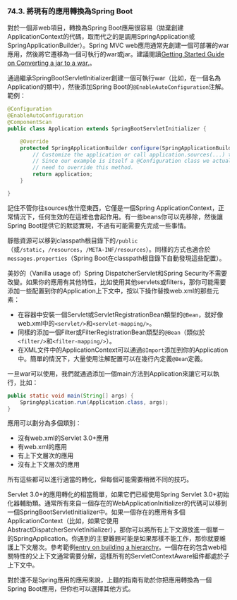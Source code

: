 ### 74.3. 將現有的應用轉換為Spring Boot

對於一個非web項目，轉換為Spring Boot應用很容易（拋棄創建ApplicationContext的代碼，取而代之的是調用SpringApplication或SpringApplicationBuilder）。Spring MVC web應用通常先創建一個可部署的war應用，然後將它遷移為一個可執行的war或jar。建議閱讀[Getting Started Guide on Converting a jar to a war.](http://spring.io/guides/gs/convert-jar-to-war/)。

通過繼承SpringBootServletInitializer創建一個可執行war（比如，在一個名為Application的類中），然後添加Spring Boot的`@EnableAutoConfiguration`注解。範例：
```java
@Configuration
@EnableAutoConfiguration
@ComponentScan
public class Application extends SpringBootServletInitializer {

    @Override
    protected SpringApplicationBuilder configure(SpringApplicationBuilder application) {
        // Customize the application or call application.sources(...) to add sources
        // Since our example is itself a @Configuration class we actually don't
        // need to override this method.
        return application;
    }

}
```
記住不管你往sources放什麼東西，它僅是一個Spring ApplicationContext，正常情況下，任何生效的在這裡也會起作用。有一些beans你可以先移除，然後讓Spring Boot提供它的默認實現，不過有可能需要先完成一些事情。

靜態資源可以移到classpath根目錄下的`/public`（或`/static`，`/resources`，`/META-INF/resources`）。同樣的方式也適合於`messages.properties`（Spring Boot在classpath根目錄下自動發現這些配置）。

美妙的（Vanilla usage of）Spring DispatcherServlet和Spring Security不需要改變。如果你的應用有其他特性，比如使用其他servlets或filters，那你可能需要添加一些配置到你的Application上下文中，按以下操作替換web.xml的那些元素：

- 在容器中安裝一個Servlet或ServletRegistrationBean類型的`@Bean`，就好像web.xml中的`<servlet/>`和`<servlet-mapping/>`。
- 同樣的添加一個Filter或FilterRegistrationBean類型的`@Bean`（類似於`<filter/>`和`<filter-mapping/>`）。
- 在XML文件中的ApplicationContext可以通過`@Import`添加到你的Application中。簡單的情況下，大量使用注解配置可以在幾行內定義`@Bean`定義。

一旦war可以使用，我們就通過添加一個main方法到Application來讓它可以執行，比如：
```java
public static void main(String[] args) {
    SpringApplication.run(Application.class, args);
}
```
應用可以劃分為多個類別：

- 沒有web.xml的Servlet 3.0+應用
- 有web.xml的應用
- 有上下文層次的應用
- 沒有上下文層次的應用

所有這些都可以進行適當的轉化，但每個可能需要稍微不同的技巧。

Servlet 3.0+的應用轉化的相當簡單，如果它們已經使用Spring Servlet 3.0+初始化器輔助類。通常所有來自一個存在的WebApplicationInitializer的代碼可以移到一個SpringBootServletInitializer中。如果一個存在的應用有多個ApplicationContext（比如，如果它使用AbstractDispatcherServletInitializer），那你可以將所有上下文源放進一個單一的SpringApplication。你遇到的主要難題可能是如果那樣不能工作，那你就要維護上下文層次。參考範例[entry on building a hierarchy](http://docs.spring.io/spring-boot/docs/current-SNAPSHOT/reference/htmlsingle/#howto-build-an-application-context-hierarchy)。一個存在的包含web相關特性的父上下文通常需要分解，這樣所有的ServletContextAware組件都處於子上下文中。

對於還不是Spring應用的應用來說，上麵的指南有助於你把應用轉換為一個Spring Boot應用，但你也可以選擇其他方式。
